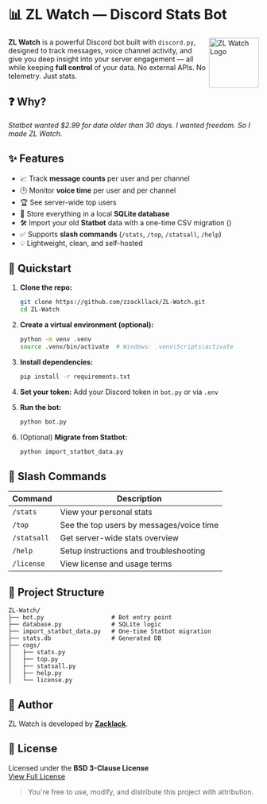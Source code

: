 # 📊 ZL Watch — Discord Stats Bot

<a href="https://kappa.lol/QICOtK" target="_blank" style="float: right;">
  <img src="https://kappa.lol/QICOtK" width="100" height="100" alt="ZL Watch Logo" align="right" />
</a>

**ZL Watch** is a powerful Discord bot built with `discord.py`, designed to track messages, voice channel activity, and give you deep insight into your server engagement — all while keeping **full control** of your data.
No external APIs. No telemetry. Just stats.

## ❓ Why?

*Statbot wanted $2.99 for data older than 30 days. I wanted freedom. So I made ZL Watch.*


## ✨ Features

- 📈 Track **message counts** per user and per channel  
- 🕒 Monitor **voice time** per user and per channel  
- 🏆 See server-wide top users  
- 💾 Store everything in a local **SQLite database**  
- 🛠 Import your old **Statbot** data with a one-time CSV migration ()
- ✅ Supports **slash commands** (`/stats`, `/top`, `/statsall`, `/help`)  
- 💡 Lightweight, clean, and self-hosted  


## 🚀 Quickstart

1. **Clone the repo:**
   ```bash
   git clone https://github.com/zzackllack/ZL-Watch.git
   cd ZL-Watch
   ```

2. **Create a virtual environment (optional):**
   ```bash
   python -m venv .venv
   source .venv/bin/activate  # Windows: .venv\Scripts\activate
   ```

3. **Install dependencies:**
   ```bash
   pip install -r requirements.txt
   ```

4. **Set your token:**
   Add your Discord token in `bot.py` or via `.env`

5. **Run the bot:**
   ```bash
   python bot.py
   ```

6. (Optional) **Migrate from Statbot:**
   ```bash
   python import_statbot_data.py
   ```

## 🧩 Slash Commands

| Command        | Description                              |
|----------------|------------------------------------------|
| `/stats`       | View your personal stats                 |
| `/top`         | See the top users by messages/voice time |
| `/statsall`    | Get server-wide stats overview           |
| `/help`        | Setup instructions and troubleshooting   |
| `/license`     | View license and usage terms             |


## 🧠 Project Structure

```
ZL-Watch/
├── bot.py                   # Bot entry point
├── database.py              # SQLite logic
├── import_statbot_data.py   # One-time Statbot migration
├── stats.db                 # Generated DB
├── cogs/
│   ├── stats.py
│   ├── top.py
│   ├── statsall.py
│   ├── help.py
│   └── license.py
```

## 👤 Author

ZL Watch is developed by **[Zacklack](https://github.com/zzackllack)**.


## 📄 License

Licensed under the **BSD 3-Clause License**  
[View Full License](https://opensource.org/licenses/BSD-3-Clause)

> You're free to use, modify, and distribute this project with attribution.

